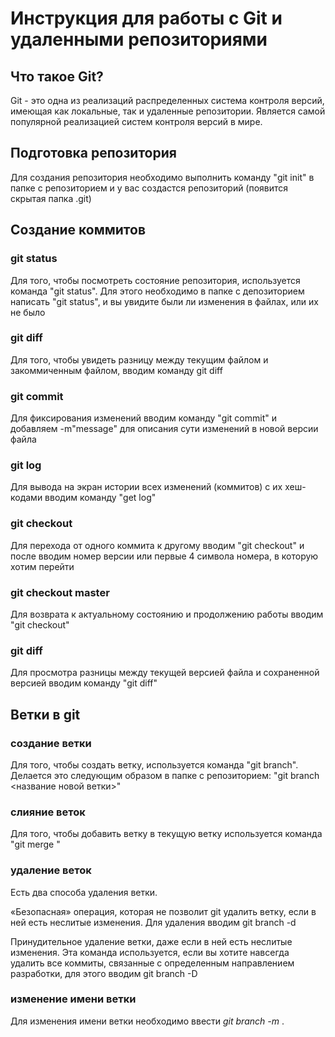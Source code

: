 # Инструкция для работы с Git и удаленными репозиториями

## Что такое Git?

Git - это одна из реализаций распределенных система контроля версий, имеющая как локальные, так и удаленные репозитории. Является самой популярной реализацией систем контроля версий в мире.

## Подготовка репозитория

Для создания репозитория необходимо выполнить команду "git init" в папке с репозиторием и у вас создастся репозиторий (появится скрытая папка .git)

## Создание коммитов

### git status
Для того, чтобы посмотреть состояние репозитория, используется команда "git status". Для этого необходимо в папке с депозиторием написать "git status", и вы увидите были ли изменения в файлах, или их не было

### git diff
Для того, чтобы увидеть разницу между текущим файлом и закоммиченным файлом, вводим команду git diff

### git commit
Для фиксирования изменений вводим команду "git commit" и добавляем -m"message" для описания сути изменений в новой версии файла

### git log
Для вывода на экран истории всех изменений (коммитов) с их хеш-кодами вводим команду "get log"

### git checkout
Для  перехода от одного коммита к другому вводим "git checkout" и после вводим номер версии или первые 4 символа номера, в которую хотим перейти

### git checkout master
Для возврата к актуальному состоянию и продолжению работы вводим "git checkout"

### git diff
Для просмотра разницы между текущей версией файла и сохраненной версией вводим команду "git diff"

## Ветки в git

### создание ветки
Для того, чтобы создать ветку, используется команда "git branch". Делается это следующим образом в папке с репозиторием: "git branch <название новой ветки>"

### слияние веток
Для того, чтобы добавить ветку в текущую ветку используется команда "git merge <name branch>"

### удаление веток

Есть два способа удаления ветки.

«Безопасная» операция, которая не позволит git удалить ветку, если в ней есть неслитые изменения. Для удаления вводим git branch -d <branch>

Принудительное удаление ветки, даже если в ней есть неслитые изменения. Эта команда используется, если вы хотите навсегда удалить все коммиты, связанные с определенным направлением разработки, для этого вводим git branch -D <branch>

### изменение имени ветки

Для изменения имени ветки необходимо ввести *git branch -m <branch>*.
